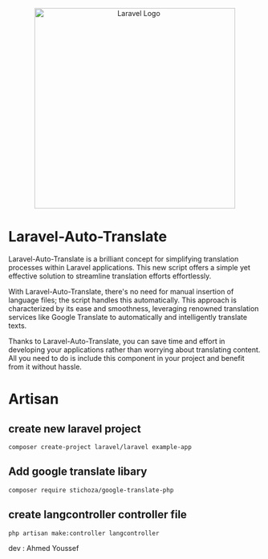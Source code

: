 <p align="center"><a href="https://laravel.com" target="_blank"><img src="https://raw.githubusercontent.com/laravel/art/master/logo-lockup/5%20SVG/2%20CMYK/1%20Full%20Color/laravel-logolockup-cmyk-red.svg" width="400" alt="Laravel Logo"></a></p>

# Laravel-Auto-Translate
Laravel-Auto-Translate is a brilliant concept for simplifying translation processes within Laravel applications. This new script offers a simple yet effective solution to streamline translation efforts effortlessly.

With Laravel-Auto-Translate, there's no need for manual insertion of language files; the script handles this automatically. This approach is characterized by its ease and smoothness, leveraging renowned translation services like Google Translate to automatically and intelligently translate texts.

Thanks to Laravel-Auto-Translate, you can save time and effort in developing your applications rather than worrying about translating content. All you need to do is include this component in your project and benefit from it without hassle.

# Artisan


## create new laravel project  
```
composer create-project laravel/laravel example-app
```
## Add google translate libary  
```
composer require stichoza/google-translate-php

```

## create  langcontroller controller file  
```
php artisan make:controller langcontroller

```



dev : Ahmed Youssef
